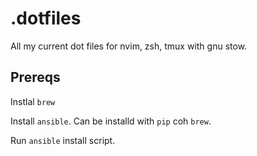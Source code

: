# .dotfiles
All my current dot files for nvim, zsh, tmux with gnu stow.


## Prereqs

Instlal `brew`

Install `ansible`.
Can be installd with `pip` coh `brew`.

Run `ansible` install script.
